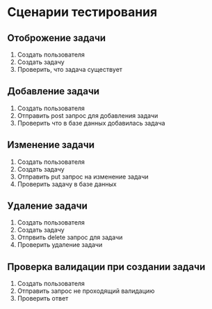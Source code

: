 # Сценарии тестирования

## Отоброжение задачи
1. Создать пользователя
2. Создать задачу
3. Проверить, что задача существует

## Добавление задачи
1. Создать пользователя
2. Отправить post запрос для добавления задачи
3. Проверить что в базе данных добавилась задача

## Изменение задачи
1. Создать пользователя
2. Создать задачу
3. Отправить put запрос на изменение задачи
4. Проверить задачу в базе данных

## Удаление задачи
1. Создать пользователя
2. Создать задачу
3. Отпрвить delete запрос для задачи
4. Проверить удаление задачи

## Проверка валидации при создании задачи
1. Создать пользователя
2. Отправить запрос не проходящий валидацию
3. Проверить ответ